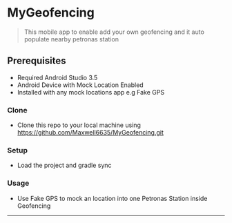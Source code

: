 # MyGeofencing

> This mobile app to enable add your own geofencing and it auto populate nearby petronas station

## Prerequisites

- Required Android Studio 3.5
- Android Device with Mock Location Enabled
- Installed with any mock locations app e.g Fake GPS 

### Clone

- Clone this repo to your local machine using https://github.com/Maxwell6635/MyGeofencing.git

### Setup

- Load the project and gradle sync

### Usage

- Use Fake GPS to mock an location into one Petronas Station inside Geofencing

---
